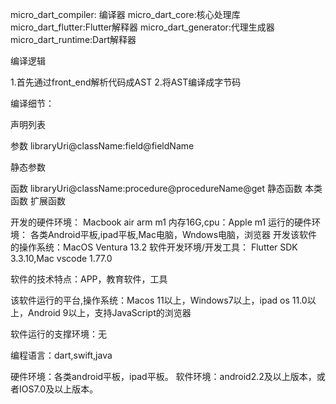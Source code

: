 micro_dart_compiler: 编译器
micro_dart_core:核心处理库
micro_dart_flutter:Flutter解释器
micro_dart_generator:代理生成器
micro_dart_runtime:Dart解释器


编译逻辑

1.首先通过front_end解析代码成AST
2.将AST编译成字节码




编译细节：


声明列表


参数 libraryUri@className:field@fieldName

静态参数


函数 libraryUri@className:procedure@procedureName@get
静态函数
本类函数
扩展函数

开发的硬件环境： Macbook air arm m1 内存16G,cpu：Apple m1
运行的硬件环境： 各类Android平板,ipad平板,Mac电脑，Wndows电脑，浏览器
开发该软件的操作系统：MacOS Ventura 13.2
软件开发环境/开发工具： Flutter SDK 3.3.10,Mac vscode 1.77.0

软件的技术特点：APP，教育软件，工具

该软件运行的平台,操作系统：Macos 11以上，Windows7以上，ipad os 11.0以上，Android 9以上，支持JavaScript的浏览器

软件运行的支撑环境：无

编程语言：dart,swift,java

硬件环境：各类android平板，ipad平板。
软件环境：android2.2及以上版本，或者IOS7.0及以上版本。